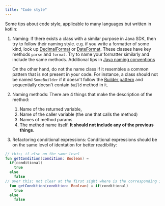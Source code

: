 ```yaml
---
title: "Code style"
---
```


Some tips about code style, applicable to many languages but written in kotlin:

1. Naming:
  If there exists a class with a similar purpose in Java SDK, then try to follow their naming style. e.g. if you write a formatter of some kind,
look up [DecimalFormat](https://docs.oracle.com/en/java/javase/20/docs/api/java.base/java/text/DecimalFormat.html)
or [DateFormat](https://docs.oracle.com/en/java/javase/17/docs/api/java.base/java/text/DateFormat.html). These classes have key methods
 `parse` and `format`. Try to name your formatter similarly and include the same methods.
   Additional tips in [Java naming conventions](https://www.oracle.com/java/technologies/javase/codeconventions-namingconventions.html)
   
   On the other hand, do not the name class if it resembles a common pattern that is not present in your code. For instance, a class
   should not be named `SomeBuilder` if it doesn't follow the [Builder pattern](https://en.wikipedia.org/wiki/Builder_pattern) and sequentially doesn't contain `build` method in it.

2. Naming methods:
   There are 4 things that make the description of the method:
   1. Name of the returned variable,
   2. Name of the caller variable (the one that calls the method)
   3. Names of method params
   4. The method name itself. **It should not include any of the previous things**.
    

3. Refactoring conditional expressions:
Conditional expressions should be on the same level of identation for better readibility:
```kt
// this; if-else on the same level
fun getCondition(condition: Boolean) =
  if(conditional)
    true
  else
    false
// over this; not clear at the first sight where is the corresponding if
  fun getCondition(condition: Boolean) = if(conditional)
    true
  else
    false

```
